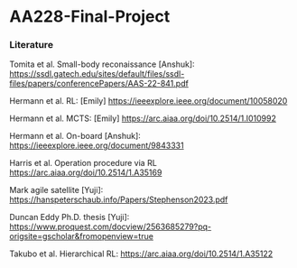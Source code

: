 # AA228-Final-Project

### Literature 
Tomita et al. Small-body reconaissance [Anshuk]:
https://ssdl.gatech.edu/sites/default/files/ssdl-files/papers/conferencePapers/AAS-22-841.pdf

Hermann et al. RL: [Emily]
https://ieeexplore.ieee.org/document/10058020

Hermann et al. MCTS: [Emily]
https://arc.aiaa.org/doi/10.2514/1.I010992

Hermann et al. On-board [Anshuk]:
https://ieeexplore.ieee.org/document/9843331

Harris et al. Operation procedure via RL 
https://arc.aiaa.org/doi/10.2514/1.A35169

Mark agile satellite [Yuji]: 
https://hanspeterschaub.info/Papers/Stephenson2023.pdf

Duncan Eddy Ph.D. thesis [Yuji]:
https://www.proquest.com/docview/2563685279?pq-origsite=gscholar&fromopenview=true

Takubo et al. Hierarchical RL:
https://arc.aiaa.org/doi/10.2514/1.A35122
